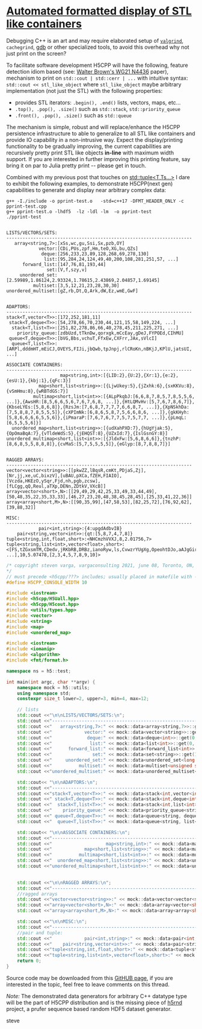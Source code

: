 # [Automated formatted display of STL like containers][5]

Debugging C++ is an art and may require elaborated setup of [`valgrind`][1], `cachegrind`, [gdb][2] or other specialized tools, to avoid this overhead why not just print on the screen?

To facilitate software development H5CPP will have the following, feature detection idiom based (see: [Walter Brown's WG21 N4436][3] paper), mechanism to print on `std::cout | std::cerr | ...` with intuitive syntax: `std::cout << stl_like_object` where `stl_like_object` maybe arbitrary implementation (not just the STL) with the following properties:

* provides STL iterators: `.begin(), .end()` lists, vectors, maps,  etc...
* `.top(), .pop(), .size()` such as `std::stack`, `std::priority_queue`
* `.front(), .pop(), .size()` such as `std::queue`

The mechanism is simple, robust and will replace/enhance the H5CPP persistence infrastructure to able to generalize to all STL like containers and provide IO capability in a non-intrusive way. 
Expect the display/printing functionality to be gradually improving, the current capabilities are recursively pretty print STL like objects **in-line** with maximum width support. If you are interested in further improving this printing feature, say bring it on par to Julia pretty print -- please get in touch.  

Combined with my previous post that touches on [std::tuple<T,Ts...>][4] I dare to exhibit the following examples, to demonstrate
H5CPP(next gen) capabilities to generate and display near arbitrary complex data:

```
g++ -I./include -o pprint-test.o   -std=c++17 -DFMT_HEADER_ONLY -c pprint-test.cpp
g++ pprint-test.o -lhdf5  -lz -ldl -lm  -o pprint-test
./pprint-test


LISTS/VECTORS/SETS:
---------------------------------------------------------------------
   array<string,7>:[xSs,wc,gu,Ssi,Sx,pzb,OY]
            vector:[CDi,PUs,zpf,Hm,teO,XG,bu,QZs]
             deque:[256,233,23,89,128,268,69,278,130]
              list:[95,284,24,124,49,40,200,108,281,251,57, ...]
      forward_list:[147,76,81,193,44]
               set:[V,f,szy,v]
     unordered_set:[2.59989,1.86124,2.93324,1.78615,2.43869,2.04857,1.69145]
          multiset:[3,5,12,21,23,28,30,30]
unordered_multiset:[gZ,rb,Dt,Q,Ark,dW,Ez,wmE,GwF]


ADAPTORS:
---------------------------------------------------------------------
stack<T,vector<T>>:[172,252,181,11]
 stack<T,deque<T>>:[54,278,66,70,230,44,121,15,58,149,224, ...]
  stack<T,list<T>>:[251,82,278,86,66,40,278,45,211,225,271, ...]
    priority_queue:[zdbUzd,tTknDw,qorxgk,mCcEay,gDeJ,FYPOEd,CIhMU]
 queue<T,deque<T>>:[bVG,Bbs,vchuT,FfxEw,CXFrr,JAx,sVlcI]  
  queue<T,list<T>>:[ARPl,dddmHT,mEiCJ,OVEYS,FIJi,jbQwb,tpJnpj,rlCRoKn,nBKjJ,KPlU,jatsUI, ...]

ASSOCIATE CONTAINERS:
---------------------------------------------------------------------
                    map<string,int>:[{LID:2},{U:2},{Xr:1},{e:2},{esU:1},{kbj:1},{qFc:3}]
            map<short,list<string>>:[{LjwUkey:5},{jZxhk:6},{sxKKVu:8},{vSmHmu:8},{wRBTdGS:7}]
          multimap<short,list<int>>:[{ALpPkqbJ:[6,6,8,7,8,5,7,8,5,5,6, ...]},{AwsHR:[8,5,6,6,5,6,7,6,7,6,8, ...]},{HtLQMvHv:[5,7,6,7,8,6,7]},{KbseLYEs:[5,8,6,8]},{RzsJm:[7,6,8,7,7,7,7,6,6,8,7, ...]},{XpNSkhDa:[7,5,8,8,7,8,5,5,5]},{cXPImNk:[6,8,6,5,8,7,5,6,6,8,6, ...]},{gkKHyh:[5,8,6,6,6,6,5,5,6]},{iPmaraP:[7,6,7,6,7,7,5,7,5,7,7, ...]},{pLmqL:[6,5,5,5,6]}]
  unordered_map<short,list<string>>:[{udXahPXD:7},{hUgYjak:5},{OpOmaBqA:7},{vTldeWdS:5},{jEHQST:8},{UZxId:7},{IslGsnGY:8}]
unordered_multimap<short,list<int>>:[{JldxFw:[5,6,8,6,6]},{tnzhP:[8,6,8,5,5,8,8,8]},{cvMaS:[5,7,5,5,5,5]},{eGlyp:[8,7,8,8,7]}]


RAGGED ARRAYS:
---------------------------------------------------------------------
vector<vector<string>>:[[pkwZZ,lBqsR,cmKt,PDjaS,Zj],[Nr,jj,xe,uC,bixzV],[uBAU,pXCa,fZEH,FIAIO],[Vczda,HKEzO,ySqr,Fjd,nh,pgb,zcsw],[fLCgg,qQ,Reul,aTXp,DENn,ZDtkV,VXcB]]
array<vector<short>,N>:[[29,49,29,42,25,33,49,33,44,49],[50,48,35,22,35,33,33],[46,27,23,20,48,38,45,28,45],[25,33,41,22,36]]
array<array<short,M>,N>:[[90,35,99],[47,58,53],[82,25,72],[76,92,62],[39,88,32]]

MISC:
---------------------------------------------------------------------
            pair<int,string>:{4:upgdAdbvIB}
    pair<string,vector<int>>:{qt:[5,8,7,4,7,8]}
tuple<string,int,float,short>:<NHCmzhVVXJ,8,2.01756,7>
tuple<string,list<int>,vector<float>,short>:<[FS,tZGxsmTM,CDedv,jRKbRB,DRBz,ianoRyw,ls,CvwzrYUgXg,OpeohtDJo,aAJgGirpH,dGcJvdt, ...],10,5.07478,[2,3,4,5,7,8,9,10]>
```

```c++
/* copyright steven varga, vargaconsulting 2021, june 08, Toronto, ON, Canada;  MIT license
*/
// must precede <h5cpp/???> includes; usually placed in makefile with -DH5CPP_CONSOLE_WIDTH=20
#define H5CPP_CONSOLE_WIDTH 10

#include <iostream>
#include <h5cpp/H5Uall.hpp>
#include <h5cpp/H5cout.hpp>
#include <utils/types.hpp>
#include <vector>
#include <string>
#include <map>
#include <unordered_map>

#include <iostream>
#include <iomanip>
#include <algorithm>
#include <fmt/format.h>

namespace ns = h5::test;

int main(int argc, char **argv) {
    namespace mock = h5::utils;
    using namespace std;
    constexpr size_t lower=2, upper=3, min=4, max=12;      

    // lists 
    std::cout <<"\n\nLISTS/VECTORS/SETS:\n";
    std::cout <<"---------------------------------------------------------------------\n";
    std::cout <<"   array<string,7>:" << mock::data<array<string,7>>::get(lower, upper, min, max) <<"\n";
    std::cout <<"            vector:" << mock::data<vector<string>>::get(lower, upper, min, max) <<"\n";
    std::cout <<"             deque:" << mock::data<deque<int>>::get(0, 300, min, max) <<"\n";
    std::cout <<"              list:" << mock::data<list<int>>::get(0, 300, min, max) <<"\n";
    std::cout <<"      forward_list:" << mock::data<forward_list<int>>::get(0, 300, min, max) <<"\n";
    std::cout <<"               set:" << mock::data<set<string>>::get(1, 3, min, max) <<"\n";
    std::cout <<"     unordered_set:" << mock::data<unordered_set<long double>>::get(1, 3, min, max) <<"\n";
    std::cout <<"          multiset:" << mock::data<multiset<unsigned short>>::get(1, 30, min, max) <<"\n";
    std::cout <<"unordered_multiset:" << mock::data<unordered_multiset<string>>::get(1, 3, min, max) <<"\n";

    std::cout<< "\n\nADAPTORS:\n";
    std::cout <<"---------------------------------------------------------------------\n";
    std::cout <<"stack<T,vector<T>>:" << mock::data<stack<int,vector<int>>>::get(0, 300, min, max) <<"\n";
    std::cout <<" stack<T,deque<T>>:" << mock::data<stack<int,deque<int>>>::get(0, 300, min, 300) <<"\n";
    std::cout <<"  stack<T,list<T>>:" << mock::data<stack<int,list<int>>>::get(0, 300, min, max) <<"\n";
    std::cout <<"    priority_queue:" << mock::data<priority_queue<string>>::get(4, 6, min, max) <<"\n";
    std::cout <<" queue<T,deque<T>>:" << mock::data<queue<string, deque<string>>>::get(3,5, min, max) <<"\n";
    std::cout <<"  queue<T,list<T>>:" << mock::data<queue<string, list<string>>>::get(2,7, min, max) <<"\n";

    std::cout<< "\n\nASSOCIATE CONTAINERS:\n";
    std::cout <<"---------------------------------------------------------------------\n";
    std::cout <<"                    map<string,int>:" << mock::data<map<string,int>>::get(1, 3, min, max)<<"\n";
    std::cout <<"            map<short,list<string>>:" << mock::data<map<string,int>>::get(5, 8, min, max)<<"\n";
    std::cout <<"          multimap<short,list<int>>:" << mock::data<multimap<string,list<int>>>::get(5, 8, min, max)<<"\n";
    std::cout <<"  unordered_map<short,list<string>>:" << mock::data<unordered_map<string,int>>::get(5, 8, min, max)<<"\n";
    std::cout <<"unordered_multimap<short,list<int>>:" << mock::data<unordered_multimap<string,list<int>>>::get(5, 8, min, max)<<"\n";

    
    std::cout <<"\n\nRAGGED ARRAYS:\n";
    std::cout <<"---------------------------------------------------------------------\n";
    //ragged arrays
    std::cout <<"vector<vector<string>>:" << mock::data<vector<vector<string>>>::get(2, 5, 3, 7) <<"\n";
    std::cout <<"array<vector<short>,N>:" << mock::data<array<vector<short>,4>>::get(20, 50, 1, 7) <<"\n";
	std::cout <<"array<array<short,M>,N>:" << mock::data<array<array<short,3>,5>>::get(20, 110, 3, 7) <<"\n";

    std::cout <<"\n\nMISC:\n";
    std::cout <<"---------------------------------------------------------------------\n";
    //pair and tuple:
    std::cout <<"            pair<int,string>:" << mock::data<pair<int,string>>::get(2, 10, 3, 30) <<"\n";
    std::cout <<"    pair<string,vector<int>>:" << mock::data<pair<string,vector<int>>>::get(2, 10, 3, 30) <<"\n";
    std::cout <<"tuple<string,int,float,short>:" << mock::data<tuple<string,int, float, short>>::get(2, 10, 3, 30) <<"\n";
    std::cout <<"tuple<string,list<int>,vector<float>,short>:" << mock::data<tuple<list<string>,int, float, set<short>>>::get(2, 10, 3, 30) <<"\n";
	return 0;
}
```

Source code may be downloaded from this [GitHUB page][5], if you are interested in the topic, feel free to leave comments on this thread.  

*Note:*
The demonstrated data generators for arbitrary C++ datatype type will be the part of H5CPP distribution and is the missing piece of [h5rnd][3] project, a prufer sequence based random HDF5 dataset generator.

steve


[1]: https://valgrind.org/
[2]: https://www.sourceware.org/gdb/
[3]: http://www.open-std.org/jtc1/sc22/wg21/docs/papers/2015/n4436.pdf
[4]: https://github.com/steven-varga/HDFGroup-mailinglist/tree/master/tuple-2022-aprl-06
[5]: https://github.com/steven-varga/HDFGroup-mailinglist/tree/master/automated-printing-2022-04-07